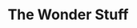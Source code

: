 ---
title: "The Wonder Stuff"
summary: "The Wonder Stuff are a British alternative rock band. Originally based in Stourbridge in the West Midlands, England, the band's first lineup released four albums and nearly 20 singles and EPs, enjoying considerable chart and live success in the UK. The band have continued to tour and record since 2000.
Largely the vehicle for the songwriting of Miles Hunt, the band split up with a farewell performance as headliners of the 1994 Phoenix Festival, but reformed in 2000 and have toured and recorded since then, with Hunt the anchor member of all line-ups.
Known for their catchy songs and Hunt's sharp lyrics, the band's sound evolved from guitar pop to include sampling and elements of folk and country. The band - and Hunt in particular — were favourites of the UK music press, and were often associated with fellow Black Country acts Ned's Atomic Dustbin and Pop Will Eat Itself, with whom they have toured throughout their careers.
The band scored one UK number 1 single, their release of \"Dizzy\" with comedian Vic Reeves, 17 top-20 single hits, and three top-10 albums in the UK. The band also toured internationally, and achieved some success in the United States, where they had six songs on the Billboard Alternative Songs Chart."
image: "the-wonder-stuff.jpg"
apple_music_artist_url: "https://music.apple.com/gb/artist/the-wonder-stuff/13129677"
wikipedia_url: "https://en.wikipedia.org/wiki/The_Wonder_Stuff"
---